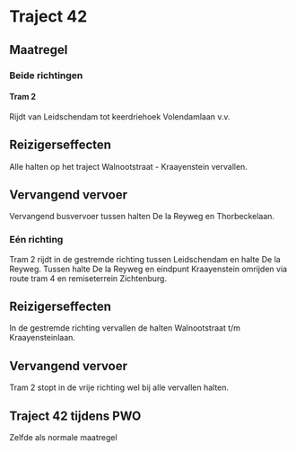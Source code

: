 # Traject 42
## Maatregel
### Beide richtingen

#### Tram 2
Rijdt van Leidschendam tot keerdriehoek Volendamlaan v.v.

## Reizigerseffecten
Alle halten op het traject Walnootstraat - Kraayenstein vervallen.

## Vervangend vervoer
Vervangend busvervoer tussen halten De la Reyweg en Thorbeckelaan.

### Eén richting
Tram 2 rijdt in de gestremde richting tussen Leidschendam en halte De la Reyweg. Tussen halte De la Reyweg en eindpunt Kraayenstein omrijden via route tram 4 en remiseterrein Zichtenburg.

## Reizigerseffecten
In de gestremde richting vervallen de halten Walnootstraat t/m Kraayensteinlaan.

## Vervangend vervoer
Tram 2 stopt in de vrije richting wel bij alle vervallen halten.

## Traject 42 tijdens PWO
Zelfde als normale maatregel
